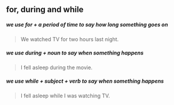 ## for, during and while

##### we use for + a period of time to say how long something goes on
> We watched TV for two hours last night. 

##### we use during + noun to say when something happens
> I fell asleep during the movie.

##### we use while + subject + verb to say when something happens
> I fell asleep while I was watching TV.
